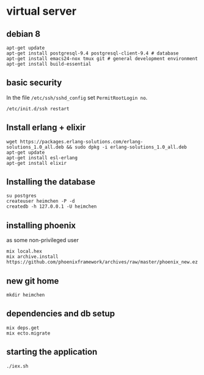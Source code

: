 # virtual server

## debian 8

```
apt-get update
apt-get install postgresql-9.4 postgresql-client-9.4 # database
apt-get install emacs24-nox tmux git # general development environment
apt-get install build-essential
```

## basic security

In the file `/etc/ssh/sshd_config` set `PermitRootLogin no`.

```
/etc/init.d/ssh restart
```

## Install erlang + elixir 

```
wget https://packages.erlang-solutions.com/erlang-solutions_1.0_all.deb && sudo dpkg -i erlang-solutions_1.0_all.deb
apt-get update
apt-get install esl-erlang
apt-get install elixir
```


## Installing the database

```
su postgres
createuser heimchen -P -d
createdb -h 127.0.0.1 -U heimchen
```

## installing phoenix

as some non-privileged user

```
mix local.hex
mix archive.install https://github.com/phoenixframework/archives/raw/master/phoenix_new.ez
```


## new git home

```
mkdir heimchen
```


## dependencies and db setup

```
mix deps.get
mix ecto.migrate
```


## starting the application


```
./iex.sh
```
